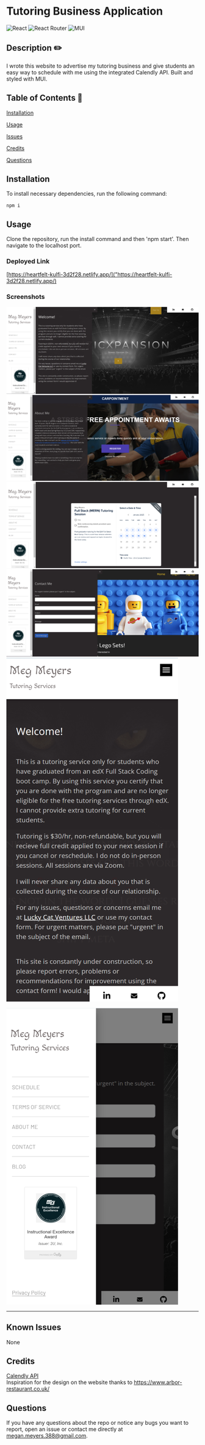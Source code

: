 # Tutoring Business Application 
  

   ![React](https://img.shields.io/badge/react-%2320232a.svg?style=for-the-badge&logo=react&logoColor=%2361DAFB) ![React Router](https://img.shields.io/badge/React_Router-CA4245?style=for-the-badge&logo=react-router&logoColor=white) ![MUI](https://img.shields.io/badge/MUI-%230081CB.svg?style=for-the-badge&logo=mui&logoColor=white)
  
  ## Description  ✏️
  
  I wrote this website to advertise my tutoring business and give students an easy way to schedule with me using the integrated Calendly API. Built and styled with MUI. 
  
  ## Table of Contents 📖
  
  [Installation](#installation)

  [Usage](#usage)

  

  [Issues](#known-issues)


  [Credits](#credits)

  [Questions](#questions)
  
  ## Installation 
  
  To install necessary dependencies, run the following command:
  
  ```
  npm i
  ```
  
  ## Usage 
  
  Clone the repository, run the install command and then 'npm start'. Then navigate to the localhost port.

  ### Deployed Link
  [https://heartfelt-kulfi-3d2f28.netlify.app/]("https://heartfelt-kulfi-3d2f28.netlify.app/)

### Screenshots
![screenshot-0](src/assets/images/tutoring.png)
![screenshot-1](src/assets/images/about.png)
![screenshot-2](src/assets/images/calendly.png)
![screenshot-3](src/assets/images/contact.png)
![screenshot-4](src/assets/images/tutoring-mobile.png)

![screenshot-5](src/assets/images/mobile-2.png)


______________________________________________________________________________________



## Known Issues 
None



## Credits 
[Calendly API](https://developer.calendly.com/api-docs) <br>
Inspiration for the design on the website thanks to https://www.arbor-restaurant.co.uk/

 ## Questions 
  
 If you have any questions about the repo or notice any bugs you want to report, open an issue or contact me directly at megan.meyers.388@gmail.com. 
  
  